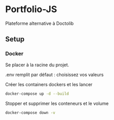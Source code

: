 # Portfolio-JS

Plateforme alternative à Doctolib

## Setup

### Docker

Se placer à la racine du projet.

.env remplit par défaut : choisissez vos valeurs

Créer les containers dockers et les lancer

```bash
docker-compose up -d --build
```

Stopper et supprimer les conteneurs et le volume

```bash
docker-compose down -v
```
